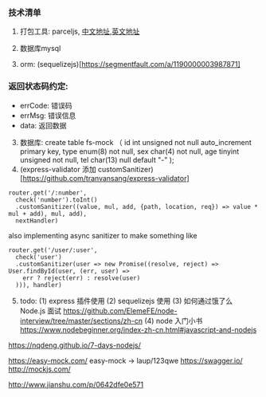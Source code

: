 ### 技术清单
1. 打包工具: parceljs, [中文地址](https://parceljs.docschina.org/),[英文地址](https://parceljs.org/)

2. 数据库mysql

3. orm: (sequelizejs)[https://segmentfault.com/a/1190000003987871]

### 返回状态码约定:
 * errCode: 错误码
 * errMsg: 错误信息
 * data: 返回数据
 
3. 数据库:
  create table fs-mock
	（
		id int unsigned not null auto_increment primary key,
		type enum(8) not null,
		sex char(4) not null,
		age tinyint unsigned not null,
		tel char(13) null default "-"
	);
4. (express-validator 添加 customSanitizer)[https://github.com/tranvansang/express-validator]

```
router.get('/:number',
  check('number').toInt()
  .customSanitizer((value, mul, add, {path, location, req}) => value * mul + add), mul, add),
  nextHandler)
```


also implementing async sanitizer to make something like
```
router.get('/user/:user',
  check('user')
  .customSanitizer(user => new Promise((resolve, reject) => User.findById(user, (err, user) =>
    err ? reject(err) : resolve(user)
  ))), handler)
```

5. todo:
 (1) express 插件使用
 (2) sequelizejs 使用
 (3) 如何通过饿了么 Node.js 面试
	https://github.com/ElemeFE/node-interview/tree/master/sections/zh-cn
 (4) node 入门小书
 https://www.nodebeginner.org/index-zh-cn.html#javascript-and-nodejs

 https://nqdeng.github.io/7-days-nodejs/


https://easy-mock.com/
easy-mock ->  laup/123qwe
https://swagger.io/
http://mockjs.com/

http://www.jianshu.com/p/0642dfe0e571